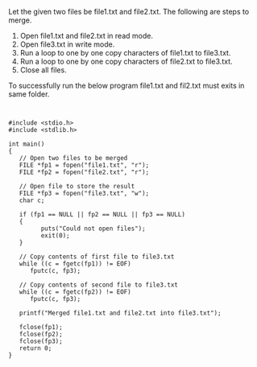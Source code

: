 Let the given two files be file1.txt and file2.txt. The following are steps to merge.
1) Open file1.txt and file2.txt in read mode.
2) Open file3.txt in write mode.
3) Run a loop to one by one copy characters of file1.txt to file3.txt.
4) Run a loop to one by one copy characters of file2.txt to file3.txt.
5) Close all files.

To successfully run the below program file1.txt and fil2.txt must exits in same folder.

```


#include <stdio.h> 
#include <stdlib.h> 
  
int main() 
{ 
   // Open two files to be merged 
   FILE *fp1 = fopen("file1.txt", "r"); 
   FILE *fp2 = fopen("file2.txt", "r"); 
  
   // Open file to store the result 
   FILE *fp3 = fopen("file3.txt", "w"); 
   char c; 
  
   if (fp1 == NULL || fp2 == NULL || fp3 == NULL) 
   { 
         puts("Could not open files"); 
         exit(0); 
   } 
  
   // Copy contents of first file to file3.txt 
   while ((c = fgetc(fp1)) != EOF) 
      fputc(c, fp3); 
  
   // Copy contents of second file to file3.txt 
   while ((c = fgetc(fp2)) != EOF) 
      fputc(c, fp3); 
  
   printf("Merged file1.txt and file2.txt into file3.txt"); 
  
   fclose(fp1); 
   fclose(fp2); 
   fclose(fp3); 
   return 0; 
} 
```